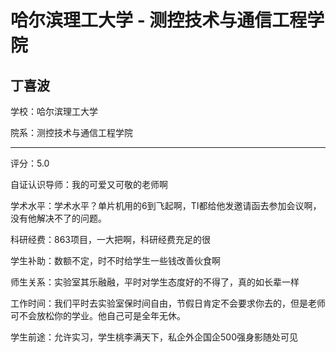 # 哈尔滨理工大学 - 测控技术与通信工程学院

## 丁喜波

学校：哈尔滨理工大学

院系：测控技术与通信工程学院

* * *

评分：5.0

自证认识导师：我的可爱又可敬的老师啊

学术水平：学术水平？单片机用的6到飞起啊，TI都给他发邀请函去参加会议啊，没有他解决不了的问题。

科研经费：863项目，一大把啊，科研经费充足的很

学生补助：数额不定，时不时给学生一些钱改善伙食啊

师生关系：实验室其乐融融，平时对学生态度好的不得了，真的如长辈一样

工作时间：我们平时去实验室保时间自由，节假日肯定不会要求你去的，但是老师可不会放松你的学业。他自己可是全年无休。

学生前途：允许实习，学生桃李满天下，私企外企国企500强身影随处可见